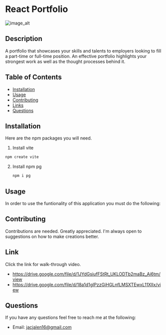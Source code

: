 

# React Portfolio
![image_alt]([react-portfolio\src\assets\react.svg](https://www.google.com/url?sa=i&url=https%3A%2F%2Ficonduck.com%2Ficons%2F77136%2Freact&psig=AOvVaw1q1bJSqE_IFSmG8ntYhwzJ&ust=1740840440532000&source=images&cd=vfe&opi=89978449&ved=0CBMQjRxqFwoTCJjv_ZHO5osDFQAAAAAdAAAAABAE))


## Description
A portfolio that showcases your skills and talents to employers looking to fill a part-time or full-time position. An effective portfolio highlights your strongest work as well as the thought processes behind it. 

## Table of Contents
- [Installation](#Installation)
- [Usage](#Usage)
- [Contributing](#Contributing)
- [Links](#Links)
- [Questions](#Questions)
        
## Installation
Here are the npm packages you will need.
 1. Install vite
   ```sh
   npm create vite
   ```
2. Install npm  pg
   ```sh
   npm i pg
   ```

## Usage
In order to use the funtionality of this application you must do the following:




## Contributing
Contributions are needed. Greatly appreciated. I'm always open to suggestions on how to make creations better.


## Link
Click the link for walk-through video. 
* https://drive.google.com/file/d/1JYdGsiufFStRt_UKLODTb2maBz_Ai6tm/view
* https://drive.google.com/file/d/18a1d1gIPzzGiHGLnfLMSXTEwxL11XlIx/view
                                        
## Questions

If you have any questions feel free to reach me at the following:
- Email: jacjalen16@gmail.com


